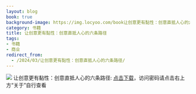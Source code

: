 ```yaml
---
layout: blog
book: true
background-image: https://img.locyoo.com/book让创意更有黏性：创意直抵人心的六条路径.jpg
category: 书籍
title: 让创意更有黏性：创意直抵人心的六条路径
tags:
- 书籍
- 商业
redirect_from:
  - /2024/03/让创意更有黏性：创意直抵人心的六条路径/
---
```

![](https://img.locyoo.com/book让创意更有黏性：创意直抵人心的六条路径.jpg)
让创意更有黏性：创意直抵人心的六条路径: <a name = "ref1" href="https://089m.com/f/50983618-1269964154-1adfe7?p=3619">点击下载</a>，访问密码请点击右上方“关于”自行查看